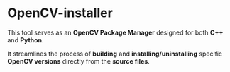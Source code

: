 # OpenCV-installer

This tool serves as an **OpenCV Package Manager** designed for both **C++** and **Python**. 

It streamlines the process of **building** and **installing/uninstalling** specific **OpenCV versions** directly from the **source files**.
